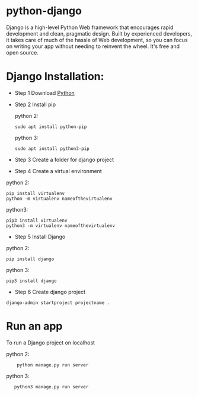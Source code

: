 # python-django
Django is a high-level Python Web framework that encourages rapid development and clean, pragmatic design. Built by experienced developers, it takes care of much of the hassle of Web development, so you can focus on writing your app without needing to reinvent the wheel. It's free and open source. 

# Django Installation:

- Step 1 Download [Python](https://www.python.org/downloads/)
- Step 2 Install pip

    python 2:
    ```
    sudo apt install python-pip
    ```
    python 3:
    ```
    sudo apt install python3-pip
    ```
    
- Step 3  Create a folder for django project
- Step 4  Create a virtual environment

 python 2:
 ```
pip install virtualenv
python -m virtualenv nameofthevirtualenv

```
python3:

 ```
pip3 install virtualenv
python3 -m virtualenv nameofthevirtualenv

```
- Step 5  Install Django

python 2:
```
pip install django

```
python 3:
```
pip3 install django

```

- Step 6  Create django project
```
django-admin startproject projectname .

```
# Run an app 
To run a Django project on localhost

   python 2:
   
    
```
    python manage.py run server
```
    
   python 3:
    
 ```
    python3 manage.py run server
 ```
